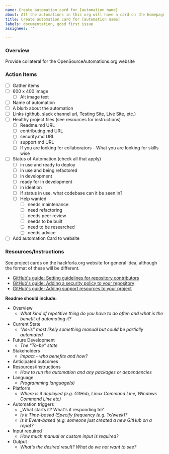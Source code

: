 ```yaml
---
name: Create automation card for [automation name]
about: All the automations in this org will have a card on the homepage.
title: Create automation card for [automation name]
labels: documentation, good first issue
assignees: ''

---
```


### Overview
Provide collateral for the OpenSourceAutomations.org website

### Action Items
- [ ]   Gather items
  - [ ]  600 x 400 image
     - [ ]  Alt image text
  - [ ]  Name of automation
  - [ ]  A blurb about the automation
  - [ ]  Links (github, slack channel url, Testing Site, Live Site, etc.)
  - [ ] Healthy project files (see resources for instructions)
     - [ ]  Readme.md URL
     - [ ]  contributing.md URL
     - [ ]  security.md URL
     - [ ]  support.md URL
    - [ ]  If you are looking for collaborators - What you are looking for skills wise
- [ ]  Status of Automation (check all that apply)
     - [ ] in use and ready to deploy
     - [ ] in use and being refactored
     - [ ] in development
     - [ ] ready for in development
     - [ ] in ideation
   - [ ] If status in use, what codebase can it be seen in?
   - [ ] Help wanted
     - [ ] needs maintenance
     - [ ] need refactoring
     - [ ] needs peer review
     - [ ] needs to be built
     - [ ] need to be researched
     - [ ] needs advice
- [ ]   Add automation Card to website

### Resources/Instructions
See project cards on the hackforla.org website for general idea, although the format of these will be different.

- [GitHub's guide: Setting guidelines for repository contributors](https://docs.github.com/en/articles/setting-guidelines-for-repository-contributors)
- [GitHub's guide: Adding a security policy to your repository
](https://docs.github.com/en/articles/adding-a-security-policy-to-your-repository)
- [GitHub's guide: Adding support resources to your project
](https://docs.github.com/en/articles/adding-support-resources-to-your-project)

**Readme should include:**
- Overview 
  - _What kind of repetitive thing do you have to do often and what is the benefit of automating it?_
- Current State 
  - _"As-is" most likely something manual but could be partially automated_
- Future Development
  - _The “To-be” state_
- Stakeholders
  - _Impact - who benefits and how?_
- Anticipated outcomes
- Resources/Instructions
  - _How to run the automation and any packages or dependencies_ 
- Language
  - _Programming language(s)_
- Platform
  - _Where is it deployed (e.g. GitHub, Linux Command Line, Windows Command Line etc)_
- Automation triggers 
  - _What starts it? What's it responding to?
  - _Is it Time-based (Specify frequency (e.g. 1x/week)?_
  - _Is it Event-based (e.g. someone just created a new GitHub on a repo)?_
- Input required 
  - _How much manual or custom input is required?_
- Output 
  - _What's the desired result? What do we not want to see?_
